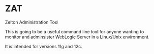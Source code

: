# ZAT
Zelton Administration Tool

This is going to be a useful command line tool for anyone wanting to monitor and adminsister WebLogic Server in a Linux/Unix environment.

It is intended for versions 11g and 12c.
